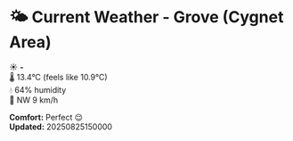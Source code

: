 # 🌤️ Current Weather - Grove (Cygnet Area)

☀️ **-**  
🌡️ 13.4°C (feels like 10.9°C)  
💧 64% humidity  
💨 NW 9 km/h  

**Comfort:** Perfect 😌  
**Updated:** 20250825150000
